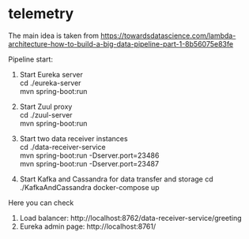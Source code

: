 # telemetry
The main idea is taken from https://towardsdatascience.com/lambda-architecture-how-to-build-a-big-data-pipeline-part-1-8b56075e83fe

Pipeline start:
1. Start Eureka server<br>
cd ./eureka-server<br>
mvn spring-boot:run
   
1. Start Zuul proxy<br>
cd ./zuul-server<br>
mvn spring-boot:run
   
1. Start two data receiver instances<br>
cd ./data-receiver-service<br>
mvn spring-boot:run -Dserver.port=23486<br>
mvn spring-boot:run -Dserver.port=23487

1. Start Kafka and Cassandra for data transfer and storage
cd ./KafkaAndCassandra
docker-compose up

Here you can check
1. Load balancer: http://localhost:8762/data-receiver-service/greeting
1. Eureka admin page: http://localhost:8761/